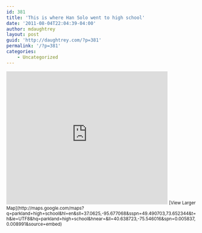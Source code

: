 ```yaml
---
id: 381
title: 'This is where Han Solo went to high school'
date: '2011-08-04T22:04:39-04:00'
author: mdaughtrey
layout: post
guid: 'http://daughtrey.com/?p=381'
permalink: '/?p=381'
categories:
    - Uncategorized
---
```


<iframe frameborder="0" height="350" loading="lazy" marginheight="0" marginwidth="0" scrolling="no" src="http://maps.google.com/maps?q=parkland+high+school&hl=en&sll=37.0625,-95.677068&sspn=49.490703,73.652344&t=h&ie=UTF8&hq=parkland+high+school&hnear=&ll=40.638723,-75.546016&spn=0.005837,0.008991&output=embed" width="425"></iframe>  
<small>[View Larger Map](http://maps.google.com/maps?q=parkland+high+school&hl=en&sll=37.0625,-95.677068&sspn=49.490703,73.652344&t=h&ie=UTF8&hq=parkland+high+school&hnear=&ll=40.638723,-75.546016&spn=0.005837,0.008991&source=embed)</small>
